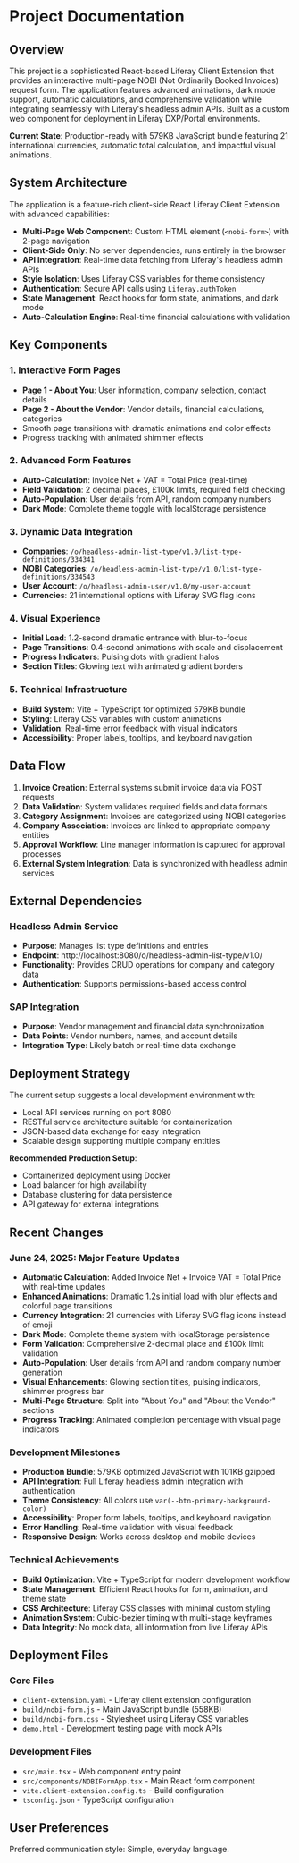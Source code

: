 # Project Documentation

## Overview

This project is a sophisticated React-based Liferay Client Extension that provides an interactive multi-page NOBI (Not Ordinarily Booked Invoices) request form. The application features advanced animations, dark mode support, automatic calculations, and comprehensive validation while integrating seamlessly with Liferay's headless admin APIs. Built as a custom web component for deployment in Liferay DXP/Portal environments.

**Current State**: Production-ready with 579KB JavaScript bundle featuring 21 international currencies, automatic total calculation, and impactful visual animations.

## System Architecture

The application is a feature-rich client-side React Liferay Client Extension with advanced capabilities:

- **Multi-Page Web Component**: Custom HTML element (`<nobi-form>`) with 2-page navigation
- **Client-Side Only**: No server dependencies, runs entirely in the browser
- **API Integration**: Real-time data fetching from Liferay's headless admin APIs
- **Style Isolation**: Uses Liferay CSS variables for theme consistency
- **Authentication**: Secure API calls using `Liferay.authToken`
- **State Management**: React hooks for form state, animations, and dark mode
- **Auto-Calculation Engine**: Real-time financial calculations with validation

## Key Components

### 1. Interactive Form Pages
- **Page 1 - About You**: User information, company selection, contact details
- **Page 2 - About the Vendor**: Vendor details, financial calculations, categories
- Smooth page transitions with dramatic animations and color effects
- Progress tracking with animated shimmer effects

### 2. Advanced Form Features
- **Auto-Calculation**: Invoice Net + VAT = Total Price (real-time)
- **Field Validation**: 2 decimal places, £100k limits, required field checking
- **Auto-Population**: User details from API, random company numbers
- **Dark Mode**: Complete theme toggle with localStorage persistence

### 3. Dynamic Data Integration
- **Companies**: `/o/headless-admin-list-type/v1.0/list-type-definitions/334341`
- **NOBI Categories**: `/o/headless-admin-list-type/v1.0/list-type-definitions/334543`
- **User Account**: `/o/headless-admin-user/v1.0/my-user-account`
- **Currencies**: 21 international options with Liferay SVG flag icons

### 4. Visual Experience
- **Initial Load**: 1.2-second dramatic entrance with blur-to-focus
- **Page Transitions**: 0.4-second animations with scale and displacement
- **Progress Indicators**: Pulsing dots with gradient halos
- **Section Titles**: Glowing text with animated gradient borders

### 5. Technical Infrastructure
- **Build System**: Vite + TypeScript for optimized 579KB bundle
- **Styling**: Liferay CSS variables with custom animations
- **Validation**: Real-time error feedback with visual indicators
- **Accessibility**: Proper labels, tooltips, and keyboard navigation

## Data Flow

1. **Invoice Creation**: External systems submit invoice data via POST requests
2. **Data Validation**: System validates required fields and data formats
3. **Category Assignment**: Invoices are categorized using NOBI categories
4. **Company Association**: Invoices are linked to appropriate company entities
5. **Approval Workflow**: Line manager information is captured for approval processes
6. **External System Integration**: Data is synchronized with headless admin services

## External Dependencies

### Headless Admin Service
- **Purpose**: Manages list type definitions and entries
- **Endpoint**: http://localhost:8080/o/headless-admin-list-type/v1.0/
- **Functionality**: Provides CRUD operations for company and category data
- **Authentication**: Supports permissions-based access control

### SAP Integration
- **Purpose**: Vendor management and financial data synchronization
- **Data Points**: Vendor numbers, names, and account details
- **Integration Type**: Likely batch or real-time data exchange

## Deployment Strategy

The current setup suggests a local development environment with:
- Local API services running on port 8080
- RESTful service architecture suitable for containerization
- JSON-based data exchange for easy integration
- Scalable design supporting multiple company entities

**Recommended Production Setup**:
- Containerized deployment using Docker
- Load balancer for high availability
- Database clustering for data persistence
- API gateway for external integrations

## Recent Changes

### June 24, 2025: Major Feature Updates
- **Automatic Calculation**: Added Invoice Net + Invoice VAT = Total Price with real-time updates
- **Enhanced Animations**: Dramatic 1.2s initial load with blur effects and colorful page transitions
- **Currency Integration**: 21 currencies with Liferay SVG flag icons instead of emoji
- **Dark Mode**: Complete theme system with localStorage persistence
- **Form Validation**: Comprehensive 2-decimal place and £100k limit validation
- **Auto-Population**: User details from API and random company number generation
- **Visual Enhancements**: Glowing section titles, pulsing indicators, shimmer progress bar
- **Multi-Page Structure**: Split into "About You" and "About the Vendor" sections
- **Progress Tracking**: Animated completion percentage with visual page indicators

### Development Milestones
- **Production Bundle**: 579KB optimized JavaScript with 101KB gzipped
- **API Integration**: Full Liferay headless admin integration with authentication
- **Theme Consistency**: All colors use `var(--btn-primary-background-color)`
- **Accessibility**: Proper form labels, tooltips, and keyboard navigation
- **Error Handling**: Real-time validation with visual feedback
- **Responsive Design**: Works across desktop and mobile devices

### Technical Achievements
- **Build Optimization**: Vite + TypeScript for modern development workflow
- **State Management**: Efficient React hooks for form, animation, and theme state
- **CSS Architecture**: Liferay CSS classes with minimal custom styling
- **Animation System**: Cubic-bezier timing with multi-stage keyframes
- **Data Integrity**: No mock data, all information from live Liferay APIs

## Deployment Files

### Core Files
- `client-extension.yaml` - Liferay client extension configuration
- `build/nobi-form.js` - Main JavaScript bundle (558KB)
- `build/nobi-form.css` - Stylesheet using Liferay CSS variables
- `demo.html` - Development testing page with mock APIs

### Development Files  
- `src/main.tsx` - Web component entry point
- `src/components/NOBIFormApp.tsx` - Main React form component
- `vite.client-extension.config.ts` - Build configuration
- `tsconfig.json` - TypeScript configuration

## User Preferences

Preferred communication style: Simple, everyday language.